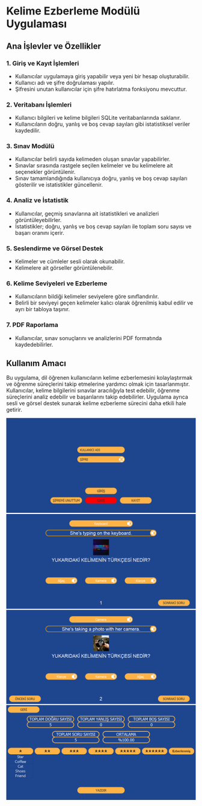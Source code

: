 # Kelime Ezberleme Modülü Uygulaması

## Ana İşlevler ve Özellikler

### 1. Giriş ve Kayıt İşlemleri
- Kullanıcılar uygulamaya giriş yapabilir veya yeni bir hesap oluşturabilir.
- Kullanıcı adı ve şifre doğrulaması yapılır.
- Şifresini unutan kullanıcılar için şifre hatırlatma fonksiyonu mevcuttur.

### 2. Veritabanı İşlemleri
- Kullanıcı bilgileri ve kelime bilgileri SQLite veritabanlarında saklanır.
- Kullanıcıların doğru, yanlış ve boş cevap sayıları gibi istatistiksel veriler kaydedilir.

### 3. Sınav Modülü
- Kullanıcılar belirli sayıda kelimeden oluşan sınavlar yapabilirler.
- Sınavlar sırasında rastgele seçilen kelimeler ve bu kelimelere ait seçenekler görüntülenir.
- Sınav tamamlandığında kullanıcıya doğru, yanlış ve boş cevap sayıları gösterilir ve istatistikler güncellenir.

### 4. Analiz ve İstatistik
- Kullanıcılar, geçmiş sınavlarına ait istatistikleri ve analizleri görüntüleyebilirler.
- İstatistikler; doğru, yanlış ve boş cevap sayıları ile toplam soru sayısı ve başarı oranını içerir.

### 5. Seslendirme ve Görsel Destek
- Kelimeler ve cümleler sesli olarak okunabilir.
- Kelimelere ait görseller görüntülenebilir.

### 6. Kelime Seviyeleri ve Ezberleme
- Kullanıcıların bildiği kelimeler seviyelere göre sınıflandırılır.
- Belirli bir seviyeyi geçen kelimeler kalıcı olarak öğrenilmiş kabul edilir ve ayrı bir tabloya taşınır.

### 7. PDF Raporlama
- Kullanıcılar, sınav sonuçlarını ve analizlerini PDF formatında kaydedebilirler.

## Kullanım Amacı
Bu uygulama, dil öğrenen kullanıcıların kelime ezberlemesini kolaylaştırmak ve öğrenme süreçlerini takip etmelerine yardımcı olmak için tasarlanmıştır. Kullanıcılar, kelime bilgilerini sınavlar aracılığıyla test edebilir, öğrenme süreçlerini analiz edebilir ve başarılarını takip edebilirler. Uygulama ayrıca sesli ve görsel destek sunarak kelime ezberleme sürecini daha etkili hale getirir.


![Kelime Ezberleme Modülü](KelimeEzberlemeUygulamasiAnaMenu.png)
![Kelime Ezberleme Modülü](KelimeEzberlemeUygulamasiSinav1.png)
![Kelime Ezberleme Modülü](KelimeEzberlemeUygulamasiSinav2.png)
![Kelime Ezberleme Modülü](KelimeEzberlemeUygulamasiAnaliz.png)
